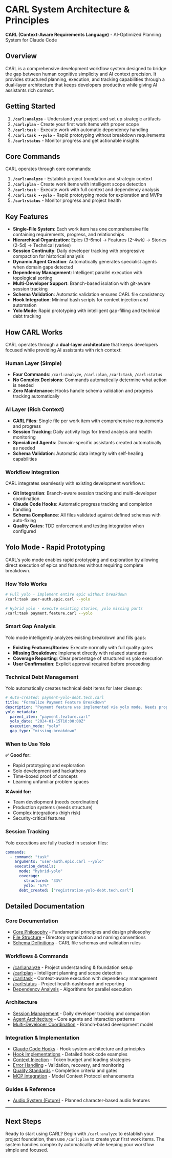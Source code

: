 # CARL System Architecture & Principles

**CARL (Context-Aware Requirements Language)** - AI-Optimized Planning System for Claude Code

## Overview

CARL is a comprehensive development workflow system designed to bridge the gap between human cognitive simplicity and AI context precision. It provides structured planning, execution, and tracking capabilities through a dual-layer architecture that keeps developers productive while giving AI assistants rich context.

## Getting Started

1. **`/carl:analyze`** - Understand your project and set up strategic artifacts
2. **`/carl:plan`** - Create your first work items with proper scope  
3. **`/carl:task`** - Execute work with automatic dependency handling
4. **`/carl:task --yolo`** - Rapid prototyping without breakdown requirements
5. **`/carl:status`** - Monitor progress and get actionable insights

## Core Commands

CARL operates through core commands:

1. **`/carl:analyze`** - Establish project foundation and strategic context
2. **`/carl:plan`** - Create work items with intelligent scope detection
3. **`/carl:task`** - Execute work with full context and dependency analysis
4. **`/carl:task --yolo`** - Rapid prototyping mode for exploration and MVPs
5. **`/carl:status`** - Monitor progress and project health

## Key Features

- **Single-File System**: Each work item has one comprehensive file containing requirements, progress, and relationships
- **Hierarchical Organization**: Epics (3-6mo) → Features (2-4wk) → Stories (2-5d) → Technical (varies)
- **Session Continuity**: Daily developer tracking with progressive compaction for historical analysis
- **Dynamic Agent Creation**: Automatically generates specialist agents when domain gaps detected
- **Dependency Management**: Intelligent parallel execution with topological sorting
- **Multi-Developer Support**: Branch-based isolation with git-aware session tracking
- **Schema Validation**: Automatic validation ensures CARL file consistency
- **Hook Integration**: Minimal bash scripts for context injection and automation
- **Yolo Mode**: Rapid prototyping with intelligent gap-filling and technical debt tracking

## How CARL Works

CARL operates through a **dual-layer architecture** that keeps developers focused while providing AI assistants with rich context:

### Human Layer (Simple)
- **Four Commands**: `/carl:analyze`, `/carl:plan`, `/carl:task`, `/carl:status`
- **No Complex Decisions**: Commands automatically determine what action is needed
- **Zero Maintenance**: Hooks handle schema validation and progress tracking automatically

### AI Layer (Rich Context)
- **CARL Files**: Single file per work item with comprehensive requirements and progress
- **Session Tracking**: Daily activity logs for trend analysis and health monitoring  
- **Specialized Agents**: Domain-specific assistants created automatically as needed
- **Schema Validation**: Automatic data integrity with self-healing capabilities

### Workflow Integration
CARL integrates seamlessly with existing development workflows:
- **Git Integration**: Branch-aware session tracking and multi-developer coordination
- **Claude Code Hooks**: Automatic progress tracking and completion handling
- **Schema Compliance**: All files validated against defined schemas with auto-fixing
- **Quality Gates**: TDD enforcement and testing integration when configured

## Yolo Mode - Rapid Prototyping

CARL's yolo mode enables rapid prototyping and exploration by allowing direct execution of epics and features without requiring complete breakdown.

### How Yolo Works

```bash
# Full yolo - implement entire epic without breakdown
/carl:task user-auth.epic.carl --yolo

# Hybrid yolo - execute existing stories, yolo missing parts
/carl:task payment.feature.carl --yolo
```

### Smart Gap Analysis

Yolo mode intelligently analyzes existing breakdown and fills gaps:

- **Existing Features/Stories**: Execute normally with full quality gates
- **Missing Breakdown**: Implement directly with relaxed standards
- **Coverage Reporting**: Clear percentage of structured vs yolo execution
- **User Confirmation**: Explicit approval required before proceeding

### Technical Debt Management

Yolo automatically creates technical debt items for later cleanup:

```yaml
# Auto-created: payment-yolo-debt.tech.carl
title: "Formalize Payment Feature Breakdown"
description: "Payment feature was implemented via yolo mode. Needs proper story breakdown."
yolo_metadata:
  parent_item: "payment.feature.carl"
  yolo_date: "2024-01-15T10:00:00Z"
  execution_mode: "yolo"
  gap_type: "missing-breakdown"
```

### When to Use Yolo

**✅ Good for:**
- Rapid prototyping and exploration
- Solo development and hackathons
- Time-boxed proof of concepts
- Learning unfamiliar problem spaces

**❌ Avoid for:**
- Team development (needs coordination)
- Production systems (needs structure)
- Complex integrations (high risk)
- Security-critical features

### Session Tracking

Yolo executions are fully tracked in session files:

```yaml
commands:
  - command: "task"
    arguments: "user-auth.epic.carl --yolo"
    execution_details:
      mode: "hybrid-yolo"
      coverage:
        structured: "33%"
        yolo: "67%"
      debt_created: ["registration-yolo-debt.tech.carl"]
```

## Detailed Documentation

### Core Documentation
- [Core Philosophy](docs/core/philosophy.md) - Fundamental principles and design philosophy
- [File Structure](docs/architecture/file-structure.md) - Directory organization and naming conventions
- [Schema Definitions](docs/architecture/schemas.md) - CARL file schemas and validation rules

### Workflows & Commands
- [/carl:analyze](docs/workflows/analyze.md) - Project understanding & foundation setup
- [/carl:plan](docs/workflows/plan.md) - Intelligent planning and scope detection
- [/carl:task](docs/workflows/task.md) - Context-aware execution with dependency management
- [/carl:status](docs/workflows/status.md) - Project health dashboard and reporting
- [Dependency Analysis](docs/workflows/dependency-analysis.md) - Algorithms for parallel execution

### Architecture
- [Session Management](docs/architecture/session-management.md) - Daily developer tracking and compaction
- [Agent Architecture](docs/architecture/agents.md) - Core agents and interaction patterns
- [Multi-Developer Coordination](docs/architecture/multi-developer.md) - Branch-based development model

### Integration & Implementation
- [Claude Code Hooks](docs/integration/hooks.md) - Hook system architecture and principles
- [Hook Implementations](docs/integration/hook-implementations.md) - Detailed hook code examples
- [Context Injection](docs/integration/context-injection.md) - Token budget and loading strategies
- [Error Handling](docs/integration/error-handling.md) - Validation, recovery, and monitoring
- [Quality Standards](docs/integration/quality-standards.md) - Completion criteria and gates
- [MCP Integration](docs/integration/mcp.md) - Model Context Protocol enhancements

### Guides & Reference
- [Audio System (Future)](docs/guides/audio-system.md) - Planned character-based audio features

---

## Next Steps

Ready to start using CARL? Begin with `/carl:analyze` to establish your project foundation, then use `/carl:plan` to create your first work items. The system handles complexity automatically while keeping your workflow simple and focused.